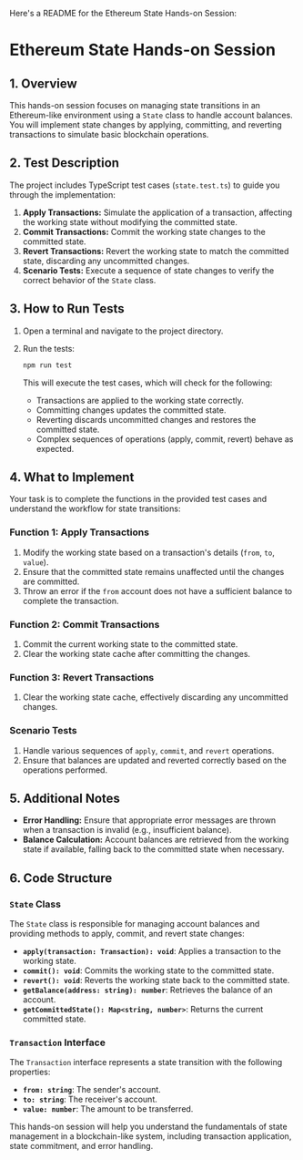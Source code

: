 Here's a README for the Ethereum State Hands-on Session:

# Ethereum State Hands-on Session

## 1. Overview

This hands-on session focuses on managing state transitions in an Ethereum-like environment using a `State` class to handle account balances. You will implement state changes by applying, committing, and reverting transactions to simulate basic blockchain operations.

## 2. Test Description

The project includes TypeScript test cases (`state.test.ts`) to guide you through the implementation:

1. **Apply Transactions:** Simulate the application of a transaction, affecting the working state without modifying the committed state.
2. **Commit Transactions:** Commit the working state changes to the committed state.
3. **Revert Transactions:** Revert the working state to match the committed state, discarding any uncommitted changes.
4. **Scenario Tests:** Execute a sequence of state changes to verify the correct behavior of the `State` class.

## 3. How to Run Tests

1. Open a terminal and navigate to the project directory.

2. Run the tests:
   ```bash
   npm run test
   ```
   This will execute the test cases, which will check for the following:
   - Transactions are applied to the working state correctly.
   - Committing changes updates the committed state.
   - Reverting discards uncommitted changes and restores the committed state.
   - Complex sequences of operations (apply, commit, revert) behave as expected.

## 4. What to Implement

Your task is to complete the functions in the provided test cases and understand the workflow for state transitions:

### Function 1: Apply Transactions

1. Modify the working state based on a transaction's details (`from`, `to`, `value`).
2. Ensure that the committed state remains unaffected until the changes are committed.
3. Throw an error if the `from` account does not have a sufficient balance to complete the transaction.

### Function 2: Commit Transactions

1. Commit the current working state to the committed state.
2. Clear the working state cache after committing the changes.

### Function 3: Revert Transactions

1. Clear the working state cache, effectively discarding any uncommitted changes.

### Scenario Tests

1. Handle various sequences of `apply`, `commit`, and `revert` operations.
2. Ensure that balances are updated and reverted correctly based on the operations performed.

## 5. Additional Notes

- **Error Handling:** Ensure that appropriate error messages are thrown when a transaction is invalid (e.g., insufficient balance).
- **Balance Calculation:** Account balances are retrieved from the working state if available, falling back to the committed state when necessary.

## 6. Code Structure

### `State` Class

The `State` class is responsible for managing account balances and providing methods to apply, commit, and revert state changes:

- **`apply(transaction: Transaction): void`**: Applies a transaction to the working state.
- **`commit(): void`**: Commits the working state to the committed state.
- **`revert(): void`**: Reverts the working state back to the committed state.
- **`getBalance(address: string): number`**: Retrieves the balance of an account.
- **`getCommittedState(): Map<string, number>`**: Returns the current committed state.

### `Transaction` Interface

The `Transaction` interface represents a state transition with the following properties:

- **`from: string`**: The sender's account.
- **`to: string`**: The receiver's account.
- **`value: number`**: The amount to be transferred.

This hands-on session will help you understand the fundamentals of state management in a blockchain-like system, including transaction application, state commitment, and error handling.
